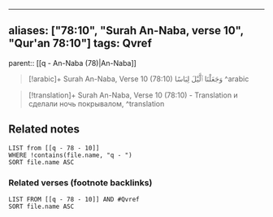 
---
aliases: ["78:10", "Surah An-Naba, verse 10", "Qur'an 78:10"]
tags: Qvref
---

parent:: [[q - An-Naba (78)|An-Naba]]

> [!arabic]+ Surah An-Naba, Verse 10 (78:10)
> <span class="quran-arabic">وَجَعَلْنَا ٱلَّيْلَ لِبَاسًا</span>
^arabic

> [!translation]+ Surah An-Naba, Verse 10 (78:10) - Translation
> и сделали ночь покрывалом,
^translation



## Related notes
```dataview
LIST from [[q - 78 - 10]]
WHERE !contains(file.name, "q - ")
SORT file.name ASC
```

### Related verses (footnote backlinks)
```dataview
LIST FROM [[q - 78 - 10]] AND #Qvref
SORT file.name ASC
```

